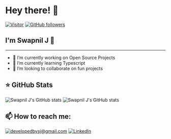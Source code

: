 # Hey there! 👋

[![Visitor](https://visitor-badge.laobi.icu/badge?page_id=developedBySJ)](https://github.com/developedBySJ) [![GitHub followers](https://img.shields.io/github/followers/developedBySJ.svg?style=social&label=Follow)](https://github.com/developedBySJ?tab=followers)

## I'm Swapnil J 🚀

---

- 🔭 I’m currently working on Open Source Projects
- 🌱 I’m currently learning Typescript
- 👯 I’m looking to collaborate on fun projects

## ⭐ GitHub Stats

![Swapnil J's GitHub stats](https://github-readme-stats.vercel.app/api?username=developedBySJ&hide_border=true&theme=github_dark&count_private=true&show_icons=true&include_all_commits=true)
![Swapnil J's GitHub stats](http://github-readme-streak-stats.herokuapp.com?user=developedBySJ&theme=github-dark&hide_border=true&date_format=M%20j%5B%2C%20Y%5D&ring=58A6FF&dates=58A6FF&stroke=58A6FF)
## 📫 How to reach me:

<a href="mailto:developedbysj@gmail.com">![developedbysj@gmail.com](https://img.shields.io/badge/Gmail-D14836?style=for-the-badge&logo=gmail&logoColor=white)</a> <a href="http://in.linkedin.com/in/swapnil-jagtap-7b8b5b202">![LinkedIn](https://img.shields.io/badge/LinkedIn-0077B5?style=for-the-badge&logo=linkedin&logoColor=white)
